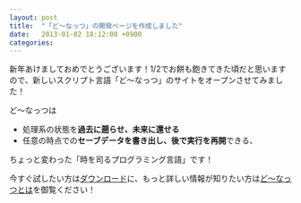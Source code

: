 ```yaml
---
layout: post
title:  "「ど～なっつ」の開発ページを作成しました"
date:   2013-01-02 18:12:00 +0900
categories:
---
```


新年あけましておめでとうございます！1/2でお餅も飽きてきた頃だと思いますので、新しいスクリプト言語「ど～なっつ」のサイトをオープンさせてみました！

ど～なっつは
<ul>
	<li>処理系の状態を<strong>過去に遡らせ、未来に還せる</strong></li>
	<li>任意の時点での<strong>セーブデータを書き出し、後で実行を再開</strong>できる、</li>
</ul>
ちょっと変わった「時を司るプログラミング言語」です！

今すぐ試したい方は<a title="ダウンロード" href="http://donut-lang.org/%e3%83%80%e3%82%a6%e3%83%b3%e3%83%ad%e3%83%bc%e3%83%89/">ダウンロード</a>に、もっと詳しい情報が知りたい方は<a title="ど〜なっつとは" href="http://donut-lang.org/about/">ど～なっつとは</a>を御覧ください！

